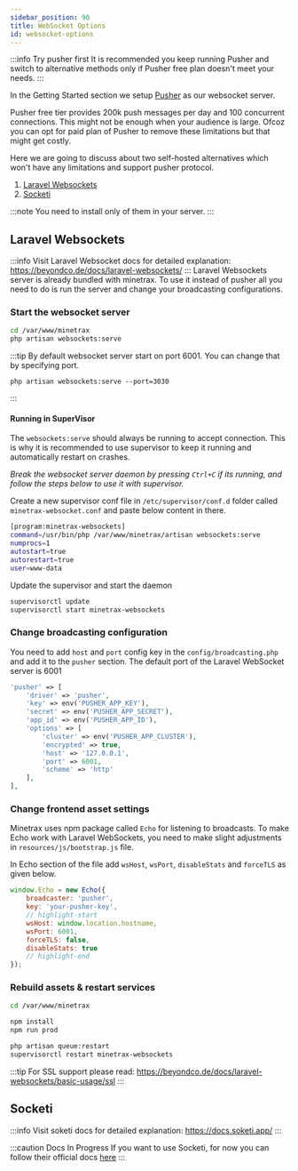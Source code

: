```yaml
---
sidebar_position: 90
title: WebSocket Options
id: websocket-options
---
```


:::info Try pusher first
It is recommended you keep running Pusher and switch to alternative methods only if Pusher free plan doesn't meet your needs.
:::

In the Getting Started section we setup [Pusher](https://pusher.com) as our websocket server.

Pusher free tier provides 200k push messages per day and 100 concurrent connections. This might not be enough when your audience is large. Ofcoz you can opt for paid plan of Pusher to remove these limitations but that might get costly.

Here we are going to discuss about two self-hosted alternatives which won't have any limitations and support pusher protocol.
1. [Laravel Websockets](https://beyondco.de/docs/laravel-websockets/)
2. [Socketi](https://docs.soketi.app/)

:::note
You need to install only of them in your server.
:::

## Laravel Websockets
:::info
Visit Laravel Websocket docs for detailed explanation: https://beyondco.de/docs/laravel-websockets/
:::
Laravel Websockets server is already bundled with minetrax. To use it instead of pusher all you need to do is run the server and change your broadcasting configurations.

### Start the websocket server
```bash
cd /var/www/minetrax
php artisan websockets:serve
```

:::tip
By default websocket server start on port 6001. You can change that by specifying port.
```
php artisan websockets:serve --port=3030
```
:::

#### Running in SuperVisor
The `websockets:serve` should always be running to accept connection. This is why it is recommended to use supervisor to keep it running and automatically restart on crashes.

*Break the websocket server daemon by pressing `Ctrl+C` if its running, and follow the steps below to use it with supervisor.*

Create a new supervisor conf file in `/etc/supervisor/conf.d` folder called `minetrax-websocket.conf` and paste below content in there.

```bash title=/etc/supervisor/conf.d/minetrax-websocket.conf
[program:minetrax-websockets]
command=/usr/bin/php /var/www/minetrax/artisan websockets:serve
numprocs=1
autostart=true
autorestart=true
user=www-data
```

Update the supervisor and start the daemon
```bash
supervisorctl update
supervisorctl start minetrax-websockets
```

### Change broadcasting configuration
You need to add `host` and `port` config key in the `config/broadcasting.php` and add it to the `pusher` section. The default port of the Laravel WebSocket server is 6001
```php title='config/broadcasting.php'
'pusher' => [
    'driver' => 'pusher',
    'key' => env('PUSHER_APP_KEY'),
    'secret' => env('PUSHER_APP_SECRET'),
    'app_id' => env('PUSHER_APP_ID'),
    'options' => [
        'cluster' => env('PUSHER_APP_CLUSTER'),
        'encrypted' => true,
        'host' => '127.0.0.1',
        'port' => 6001,
        'scheme' => 'http'
    ],
],

```

### Change frontend asset settings
Minetrax uses npm package called `Echo` for listening to broadcasts.
To make Echo work with Laravel WebSockets, you need to make slight adjustments in `resources/js/bootstrap.js` file.

In Echo section of the file add `wsHost`, `wsPort`, `disableStats` and `forceTLS` as given below.
```js
window.Echo = new Echo({
    broadcaster: 'pusher',
    key: 'your-pusher-key',
    // highlight-start
    wsHost: window.location.hostname,
    wsPort: 6001,
    forceTLS: false,
    disableStats: true
    // highlight-end
});
```

### Rebuild assets & restart services
```bash
cd /var/www/minetrax

npm install
npm run prod

php artisan queue:restart
supervisorctl restart minetrax-websockets
```

:::tip
For SSL support please read: https://beyondco.de/docs/laravel-websockets/basic-usage/ssl
:::

## Socketi
:::info
Visit soketi docs for detailed explanation: https://docs.soketi.app/
:::

:::caution Docs In Progress
If you want to use Socketi, for now you can follow their official docs [here](https://docs.soketi.app/getting-started/installation/cli-installation)
:::